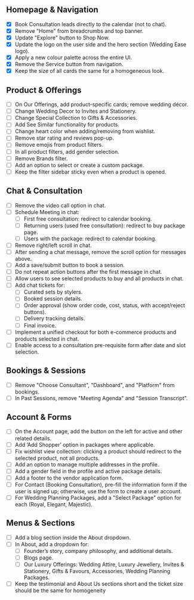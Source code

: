 ## Homepage & Navigation
- [x] Book Consultation leads directly to the calendar (not to chat).
- [x] Remove "Home" from breadcrumbs and top banner.
- [x] Update "Explore" button to Shop Now.
- [x] Update the logo on the user side and the hero section (Wedding Ease logo).
- [x] Apply a new colour palette across the entire UI.
- [x] Remove the Service button from navigation.
- [x] Keep the size of all cards the same for a homogeneous look.

## Product & Offerings
- [ ] On Our Offerings, add product-specific cards; remove wedding décor.
- [ ] Change Wedding Decor to Invites and Stationery.
- [ ] Change Special Collection to Gifts & Accessories.
- [ ] Add See Similar functionality for products.
- [ ] Change heart color when adding/removing from wishlist.
- [ ] Remove star rating and reviews pop-up.
- [ ] Remove emojis from product filters.
- [ ] In all product filters, add gender selection.
- [ ] Remove Brands filter.
- [ ] Add an option to select or create a custom package.
- [ ] Keep the filter sidebar sticky even when a product is opened.

## Chat & Consultation
- [ ] Remove the video call option in chat.
- [ ] Schedule Meeting in chat:
  - [ ] First free consultation: redirect to calendar booking.
  - [ ] Returning users (used free consultation): redirect to buy package page.
  - [ ] Users with the package: redirect to calendar booking.
- [ ] Remove right/left scroll in chat.
- [ ] After sending a chat message, remove the scroll option for messages above.
- [ ] Add a save/submit button to book a session.
- [ ] Do not repeat action buttons after the first message in chat.
- [ ] Allow users to see selected products to buy and all products in chat.
- [ ] Add chat tickets for:
  - [ ] Curated sets by stylers.
  - [ ] Booked session details.
  - [ ] Order approval (show order code, cost, status, with accept/reject buttons).
  - [ ] Delivery tracking details.
  - [ ] Final invoice.
- [ ] Implement a unified checkout for both e-commerce products and products selected in chat.
- [ ] Enable access to a consultation pre-requisite form after date and slot selection.

## Bookings & Sessions
- [ ] Remove "Choose Consultant", "Dashboard", and "Platform" from bookings.
- [ ] In Past Sessions, remove "Meeting Agenda" and "Session Transcript".

## Account & Forms
- [ ] On the Account page, add the button on the left for active and other related details.
- [ ] Add ‘Add Shopper’ option in packages where applicable.
- [ ] Fix wishlist view collection: clicking a product should redirect to the selected product, not all products.
- [ ] Add an option to manage multiple addresses in the profile.
- [ ] Add a gender field in the profile and active package details.
- [ ] Add a footer to the vendor application form.
- [ ] For Contact (Booking Consultation), pre-fill the information form if the user is signed up; otherwise, use the form to create a user account.
- [ ] For Wedding Planning Packages, add a "Select Package" option for each (Royal, Elegant, Majestic).

## Menus & Sections
- [ ] Add a blog section inside the About dropdown.
- [ ] In About, add a dropdown for:
  - [ ] Founder’s story, company philosophy, and additional details.
  - [ ] Blogs page.
  - [ ] Our Luxury Offerings: Wedding Attire, Luxury Jewellery, Invites & Stationery, Gifts & Favours, Accessories, Wedding Planning Packages.
- [ ] Keep the testimonial and About Us sections short and the ticket size should be the same for homogeneity
